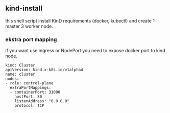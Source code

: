 ## kind-install

this shell script install KinD requirements (docker, kubectl) and create 1 master 3 worker node.


### ekstra port mapping

if you want use ingress or NodePort you need to expose docker port to kind node.

```
kind: Cluster
apiVersion: kind.x-k8s.io/v1alpha4
name: cluster
nodes:
- role: control-plane
  extraPortMappings:
  - containerPort: 31000
    hostPort: 80
    listenAddress: "0.0.0.0"
    protocol: TCP
```
